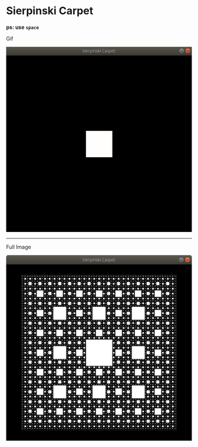 # Sierpinski Carpet

**ps: use `space`**

Gif

![Sierpinksi Carpet Gif](https://raw.githubusercontent.com/OmkarDev/Fractal/master/Sierpinski%20Carpet/images/Sierpinksi%20Carpet%20Gif.gif)

-----------------------

Full Image

![Sierpinksi Carpet Image](https://raw.githubusercontent.com/OmkarDev/Fractal/master/Sierpinski%20Carpet/images/Sierpinski%20Carpet.png)
